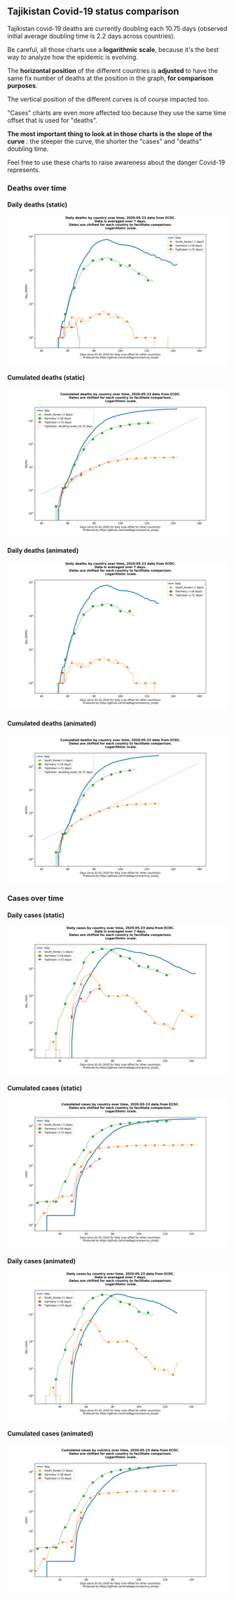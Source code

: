 ## Tajikistan Covid-19 status comparison 

Tajikistan covid-19 deaths are currently doubling each 10.75 days (observed initial average doubling time is 2.2 days across countries).



Be careful, all those charts use a **logarithmic scale**, because it's the best way to analyze how the epidemic is evolving.
 
The **horizontal position** of the different countries is **adjusted** to have the same fix number of deaths at the position in the graph, **for comparison purposes**.

The vertical position of the different curves is of course impacted too.

"Cases" charts are even more affected too because they use the same time offset that is used for "deaths".

**The most important thing to look at in those charts is the slope of the curve** : the steeper the curve, the shorter the "cases" and "deaths" doubling time.

Feel free to use these charts to raise awareness about the danger Covid-19 represents. 


 
### Deaths over time
 
#### Daily deaths (static)
![Tajikistan covid-19 daily deaths static chart](https://raw.githubusercontent.com/madlag/coronavirus_study/master/notebooks/graphs/2020-05-23/countries/Tajikistan/2020-05-23_Tajikistan_day_deaths.png "Tajikistan covid-19 day_deaths static chart")   
 
#### Cumulated deaths (static)
![Tajikistan covid-19 cumulated deaths static chart](https://raw.githubusercontent.com/madlag/coronavirus_study/master/notebooks/graphs/2020-05-23/countries/Tajikistan/2020-05-23_Tajikistan_deaths.png "Tajikistan covid-19 deaths static chart")   
 
#### Daily deaths (animated)
![Tajikistan covid-19 daily deaths animated chart](https://raw.githubusercontent.com/madlag/coronavirus_study/master/notebooks/graphs/2020-05-23/countries/Tajikistan/2020-05-23_Tajikistan_day_deaths.gif "Tajikistan covid-19 day_deaths animated chart")   
 
#### Cumulated deaths (animated)
![Tajikistan covid-19 cumulated deaths animated chart](https://raw.githubusercontent.com/madlag/coronavirus_study/master/notebooks/graphs/2020-05-23/countries/Tajikistan/2020-05-23_Tajikistan_deaths.gif "Tajikistan covid-19 deaths animated chart")   

 
### Cases over time
 
#### Daily cases (static)
![Tajikistan covid-19 daily cases static chart](https://raw.githubusercontent.com/madlag/coronavirus_study/master/notebooks/graphs/2020-05-23/countries/Tajikistan/2020-05-23_Tajikistan_day_cases.png "Tajikistan covid-19 day_cases static chart")   
 
#### Cumulated cases (static)
![Tajikistan covid-19 cumulated cases static chart](https://raw.githubusercontent.com/madlag/coronavirus_study/master/notebooks/graphs/2020-05-23/countries/Tajikistan/2020-05-23_Tajikistan_cases.png "Tajikistan covid-19 cases static chart")   
 
#### Daily cases (animated)
![Tajikistan covid-19 daily cases animated chart](https://raw.githubusercontent.com/madlag/coronavirus_study/master/notebooks/graphs/2020-05-23/countries/Tajikistan/2020-05-23_Tajikistan_day_cases.gif "Tajikistan covid-19 day_cases animated chart")   
 
#### Cumulated cases (animated)
![Tajikistan covid-19 cumulated cases animated chart](https://raw.githubusercontent.com/madlag/coronavirus_study/master/notebooks/graphs/2020-05-23/countries/Tajikistan/2020-05-23_Tajikistan_cases.gif "Tajikistan covid-19 cases animated chart")   

